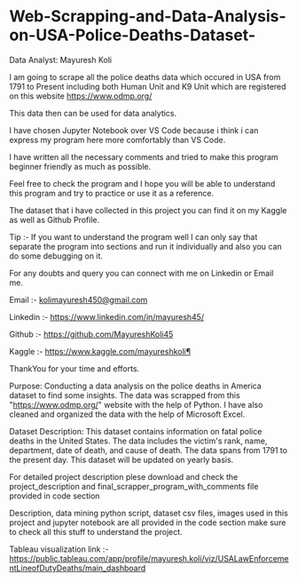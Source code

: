 # Web-Scrapping-and-Data-Analysis-on-USA-Police-Deaths-Dataset-

Data Analyst: Mayuresh Koli

I am going to scrape all the police deaths data which occured in USA from 1791 to Present including both Human Unit and K9 Unit which are registered on this website https://www.odmp.org/

This data then can be used for data analytics.

I have chosen Jupyter Notebook over VS Code because i think i can express my program here more comfortably than VS Code.

I have written all the necessary comments and tried to make this program beginner friendly as much as possible.

Feel free to check the program and I hope you will be able to understand this program and try to practice or use it as a reference.

The dataset that i have collected in this project you can find it on my Kaggle as well as Github Profile.

Tip :- If you want to understand the program well I can only say that separate the program into sections and run it individually and also you can do some debugging on it.

For any doubts and query you can connect with me on Linkedin or Email me.

Email :- kolimayuresh450@gmail.com

Linkedin :- https://www.linkedin.com/in/mayuresh45/

Github :- https://github.com/MayureshKoli45

Kaggle :- https://www.kaggle.com/mayureshkoli¶

ThankYou for your time and efforts.


Purpose:
Conducting a data analysis on the police deaths in America dataset to find some insights. The data was scrapped from this "https://www.odmp.org/" website with the help of Python. I have also cleaned and organized the data with the help of Microsoft Excel.

Dataset Description:
This dataset contains information on fatal police deaths in the United States. The data includes the victim's rank, name, department, date of death, and cause of death. The data spans from 1791 to the present day. This dataset will be updated on yearly basis.

For detailed project description plese download and check the project_description and final_scrapper_program_with_comments file provided in code section

Description, data mining python script, dataset csv files, images used in this project and jupyter notebook are all provided in the code section make sure to check all this stuff to understand the project.

Tableau visualization link :- https://public.tableau.com/app/profile/mayuresh.koli/viz/USALawEnforcementLineofDutyDeaths/main_dashboard
